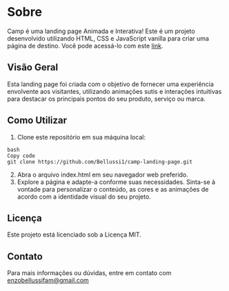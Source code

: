 
# Sobre
Camp é uma landing page Animada e Interativa! Este é um projeto desenvolvido utilizando HTML, CSS e JavaScript vanilla para criar uma página de destino.
Você pode acessá-lo com este [link](https://bellussi1.github.io/camp-landing-page/).
## Visão Geral
Esta landing page foi criada com o objetivo de fornecer uma experiência envolvente aos visitantes, utilizando animações sutis e interações intuitivas para destacar os principais pontos do seu produto, serviço ou marca.

## Como Utilizar
1. Clone este repositório em sua máquina local:
```
bash
Copy code
git clone https://github.com/Bellussi1/camp-landing-page.git
```
2. Abra o arquivo index.html em seu navegador web preferido.
3. Explore a página e adapte-a conforme suas necessidades. Sinta-se à vontade para personalizar o conteúdo, as cores e as animações de acordo com a identidade visual do seu projeto.

## Licença
Este projeto está licenciado sob a Licença MIT.

## Contato
Para mais informações ou dúvidas, entre em contato com enzobellussifam@gmail.com 
